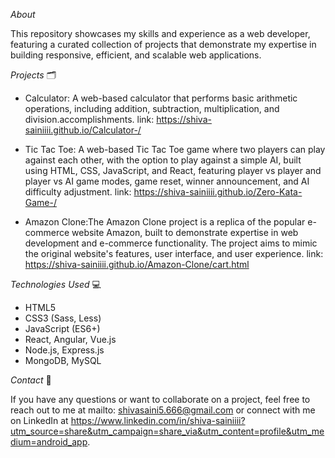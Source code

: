 _About_

This repository showcases my skills and experience as a web developer, featuring a curated collection of projects that demonstrate my expertise in building responsive, efficient, and scalable web applications.

_Projects_
🗂️

- Calculator: A web-based calculator that performs basic arithmetic operations, including addition, subtraction, multiplication, and division.accomplishments.
  link: https://shiva-sainiiii.github.io/Calculator-/
  
- Tic Tac Toe: 
A web-based Tic Tac Toe game where two players can play against each other, with the option to play against a simple AI, built using HTML, CSS, JavaScript, and React, featuring player vs player and player vs AI game modes, game reset, winner announcement, and AI difficulty adjustment.
  link: https://shiva-sainiiii.github.io/Zero-Kata-Game-/
  
- Amazon Clone:The Amazon Clone project is a replica of the popular e-commerce website Amazon, built to demonstrate expertise in web development and e-commerce functionality. The project aims to mimic the original website's features, user interface, and user experience.
  link: https://shiva-sainiiii.github.io/Amazon-Clone/cart.html
  

_Technologies Used_
💻

- HTML5
- CSS3 (Sass, Less)
- JavaScript (ES6+)
- React, Angular, Vue.js
- Node.js, Express.js
- MongoDB, MySQL

_Contact_
📲

If you have any questions or want to collaborate on a project, feel free to reach out to me at mailto: shivasaini5.666@gmail.com or connect with me on LinkedIn at https://www.linkedin.com/in/shiva-sainiiii?utm_source=share&utm_campaign=share_via&utm_content=profile&utm_medium=android_app.

